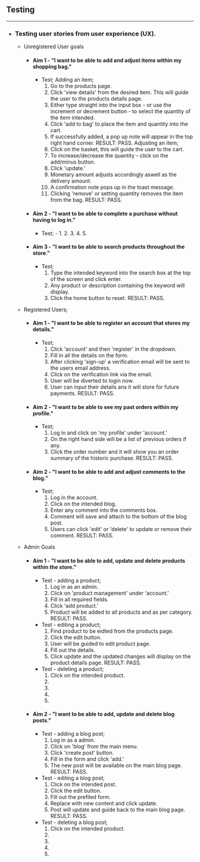 ## Testing
***
* ### Testing user stories from user experience (UX).
    - Unregistered User goals
        * #### Aim 1 - "I want to be able to add and adjust items within my shopping bag."
            - Test; 
            Adding an item;
                1. Go to the products page.
                2. Click 'view details' from the desired item. This will guide the user to the products details page.
                3. Either type straight into the input box - or use the increment or decrement button - to select the quantity of the item intended.
                4. Click 'add to bag' to place the item and quantity into the cart.
                5. If successfully added, a pop up note will appear in the top right hand corner.
            RESULT: PASS.
            Adjusting an item;
                1. Click on the basket, this will guide the user to the cart.
                2. To increase/decrease the quantity - click on the add/minus button.
                3. Click 'update.'
                4. Monetary amount adjusts accordingly aswell as the delivery amount.
                5. A confirmation note pops up in the toast message.
                6. Clicking 'remove' or setting quantity removes the item from the bag.
            RESULT: PASS.
                
        * #### Aim 2 - "I want to be able to complete a purchase without having to log in."
            - Test; - 
                1. 
                2. 
                3. 
                4. 
                5. 

        * #### Aim 3 - "I want to be able to search products throughout the store."
            - Test;
                1. Type the intended keyword into the search box at the top of the screen and click enter.
                2. Any product or description containing the keyword will display.
                3. Click the home button to reset.
            RESULT: PASS.
            
    - Registered Users;
        * #### Aim 1 - "I want to be able to register an account that stores my details."
            - Test;
                1. Click 'account' and then 'register' in the dropdown.
                2. Fill in all the details on the form.
                3. After clicking 'sign-up' a verification email will be sent to the users email address.
                4. Click on the verification link via the email.
                5. User will be diverted to login now.
                6. User can input their details ans it will store for future payments.
            RESULT: PASS. 
        * #### Aim 2 - "I want to be able to see my past orders within my profile."
            - Test;
                1. Log in and click on 'my profile' under 'account.'
                2. On the right hand side will be a list of previous orders if any.
                3. Click the order number and it will show you an order summary of the historic purchase.
            RESULT: PASS.

        * #### Aim 2 - "I want to be able to add and adjust comments to the blog."
            - Test;
                1. Log in the account.
                2. Click on the intended blog.
                3. Enter any comment into the comments box.
                4. Comment will save and attach to the bottom of the blog post.
                5. Users can click 'edit' or 'delete' to update or remove their comment.
            RESULT: PASS. 

    - Admin Goals
        * #### Aim 1 - "I want to be able to add, update and delete products within the store."
            - Test - adding a product;
                1. Log in as an admin.
                2. Click on 'product management' under 'account.'
                3. Fill in all required fields.
                4. Click 'add product.'
                5. Product will be added to all products and as per category.
            RESULT: PASS.
            - Test - editing a product;
                1. Find product to be eidted from the products page.
                2. Click the edit button.
                3. User will be guided to edit product page.
                4. Fill out the details.
                5. Click update and the updated changes will display on the product details page.
            RESULT: PASS.
            - Test - deleting a product;
                1. Click on the intended product.
                2. 
                3. 
                4. 
                5. 

        * #### Aim 2 - "I want to be able to add, update and delete blog posts."
            - Test - adding a blog post;
                1. Log in as a admin.
                2. Click on 'blog' from the main menu.
                3. Click 'create post' button.
                4. Fill in the form and click 'add.'
                5. The new post will be available on the main blog page.
            RESULT: PASS.
            - Test - editing a blog post;
                1. Click on the intended post.
                2. Click the edit button.
                3. Fill out the prefiled form.
                4. Replace with new content and click update.
                5. Post will update and guide back to the main blog page.
            RESULT: PASS.
            - Test - deleting a blog post;
                1. Click on the intended product.
                2. 
                3. 
                4. 
                5. 